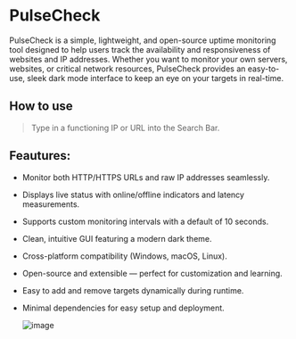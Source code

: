 # PulseCheck
PulseCheck is a simple, lightweight, and open-source uptime monitoring tool designed to help users track the availability and responsiveness of websites and IP addresses. Whether you want to monitor your own servers, websites, or critical network resources, PulseCheck provides an easy-to-use, sleek dark mode interface to keep an eye on your targets in real-time.

## How to use
> Type in a functioning IP or URL into the Search Bar.

## Feautures:
- Monitor both HTTP/HTTPS URLs and raw IP addresses seamlessly.
- Displays live status with online/offline indicators and latency measurements.
- Supports custom monitoring intervals with a default of 10 seconds.
- Clean, intuitive GUI featuring a modern dark theme.
- Cross-platform compatibility (Windows, macOS, Linux).
- Open-source and extensible — perfect for customization and learning.
- Easy to add and remove targets dynamically during runtime.
- Minimal dependencies for easy setup and deployment.

  ![image](https://github.com/user-attachments/assets/64ee4410-802b-430b-93da-9cbae9771996)
